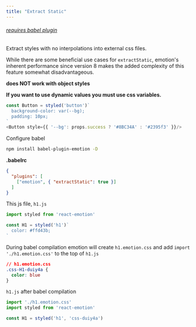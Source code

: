 ```yaml
---
title: "Extract Static"
---
```

###### [requires babel plugin](./babel)

Extract styles with no interpolations into external css files.

While there are some beneficial use cases for `extractStatic`, emotion's inherent performance since version 8 makes the added complexity of this feature somewhat disadvantageous.


**does NOT work with object styles**

**If you want to use dynamic values you must use css variables.**

```javascript
const Button = styled('button')`
  background-color: var(--bg);
  padding: 10px;
`
<Button style={{ '--bg': props.success ? '#8BC34A' : '#2395f3' }}/>
```


Configure babel

```bash
npm install babel-plugin-emotion -D
```

**.babelrc**
```json
{
  "plugins": [
    ["emotion", { "extractStatic": true }]
  ]
}
```

This js file, `h1.js`

```jsx
import styled from 'react-emotion'

const H1 = styled('h1')`
  color: #ffd43b;
`
```

During babel compilation emotion will create `h1.emotion.css` and add `import './h1.emotion.css'` to the top of `h1.js`

```css
// h1.emotion.css
.css-H1-duiy4a {
  color: blue
}
```

`h1.js` after babel compilation

```jsx
import './h1.emotion.css'
import styled from 'react-emotion'

const H1 = styled('h1', 'css-duiy4a')
```
